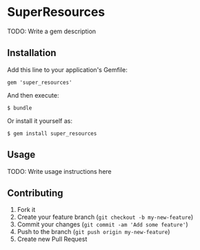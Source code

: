 # SuperResources

TODO: Write a gem description

## Installation

Add this line to your application's Gemfile:

    gem 'super_resources'

And then execute:

    $ bundle

Or install it yourself as:

    $ gem install super_resources

## Usage

TODO: Write usage instructions here

## Contributing

1. Fork it
2. Create your feature branch (`git checkout -b my-new-feature`)
3. Commit your changes (`git commit -am 'Add some feature'`)
4. Push to the branch (`git push origin my-new-feature`)
5. Create new Pull Request
